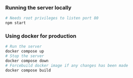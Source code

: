 ### Running the server locally

```bash
# Needs root privileges to listen port 80
npm start 
```

### Using docker for production

```bash
# Run the server
docker compose up
# Stop the server
docker compose down
# Forcebuild docker image if any changes has been made 
docker compose build
```